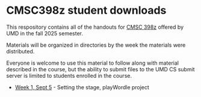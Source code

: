 # CMSC398z student downloads

This respository contains all of the handouts for [CMSC 398z](https://www.cs.umd.edu/class/fall2025/cmsc398z/) offered by UMD in the fall 2025 semester. 

Materials will be organized in directories by the week the materials were distributed. 

Everyone is welcome to use this material to follow along with material described in the course, but the ability to submit files to the UMD CS submit server is limited to students enrolled in the course.

* [Week 1, Sept 5](week1) - Setting the stage, playWordle project
